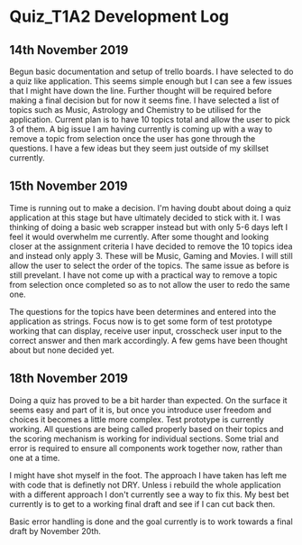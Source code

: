 # Quiz_T1A2 Development Log

## 14th November 2019
Begun basic documentation and setup of trello boards. I have selected to do a quiz like application. This seems simple enough but I can see a few issues that I might have down the line. Further thought will be required before making a final decision but for now it seems fine. I have selected a list of topics such as Music, Astrology and Chemistry to be utilised for the application. Current plan is to have 10 topics total and allow the user to pick 3 of them. A big issue I am having currently is coming up with a way to remove a topic from selection once the user has gone through the questions. I have a few ideas but they seem just outside of my skillset currently. 

## 15th November 2019
Time is running out to make a decision. I'm having doubt about doing a quiz application at this stage but have ultimately decided to stick with it. I was thinking of doing a basic web scrapper instead but with only 5-6 days left I feel it would overwhelm me currently. After some thought and looking closer at the assignment criteria I have decided to remove the 10 topics idea and instead only apply 3. These will be Music, Gaming and Movies. I will still allow the user to select the order of the topics. The same issue as before is still prevelant. I have not come up with a practical way to remove a topic from selection once completed so as to not allow the user to redo the same one.

The questions for the topics have been determines and entered into the application as strings. Focus now is to get some form of test prototype working that can display, receive user input, crosscheck user input to the correct answer and then mark accordingly.
A few gems have been thought about but none decided yet.

## 18th November 2019
Doing a quiz has proved to be a bit harder than expected. On the surface it seems easy and part of it is, but once you introduce user freedom and choices it becomes a little more complex. Test prototype is currently working. All questions are being called properly based on their topics and the scoring mechanism is working for individual sections. Some trial and error is required to ensure all components work together now, rather than one at a time. 

I might have shot myself in the foot. The approach I have taken has left me with code that is definetly not DRY. Unless i rebuild the whole application with a different approach I don't currently see a way to fix this. My best bet currently is to get to a working final draft and see if I can cut back then.

Basic error handling is done and the goal currently is to work towards a final draft by November 20th.